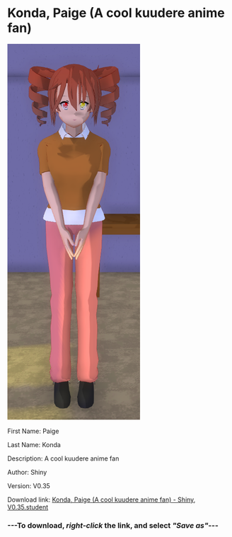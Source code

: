 # Konda, Paige (A cool kuudere anime fan)

<img src = "https://raw.githubusercontent.com/Arbiter1223/Daigaku-Gurashi-Custom-Students/master/Students/Files/Konda%2C%20Paige%20(A%20cool%20kuudere%20anime%20fan).png">

First Name: Paige

Last Name: Konda

Description: A cool kuudere anime fan

Author: Shiny

Version: V0.35

Download link: <a href="https://raw.githubusercontent.com/Arbiter1223/Daigaku-Gurashi-Custom-Students/master/Students/Files/Konda%2C%20Paige%20(A%20cool%20kuudere%20anime%20fan)%20-%20Shiny%2C%20V0.35.student">Konda, Paige (A cool kuudere anime fan) - Shiny, V0.35.student</a>

### ---**To download, _right-click_ the link, and select _"Save as"_**---
